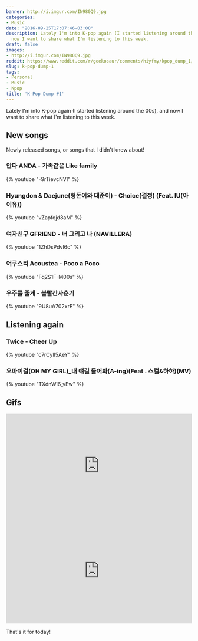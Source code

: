 ```yaml
---
banner: http://i.imgur.com/IN980Q9.jpg
categories:
- Music
date: "2016-09-25T17:07:46-03:00"
description: Lately I'm into K-pop again (I started listening around the 00s), and
  now I want to share what I'm listening to this week.
draft: false
images:
- http://i.imgur.com/IN980Q9.jpg
reddit: https://www.reddit.com/r/geekosaur/comments/hiyfmy/kpop_dump_1/
slug: k-pop-dump-1
tags:
- Personal
- Music
- Kpop
title: 'K-Pop Dump #1'
---
```


Lately I'm into K-pop again (I started listening around the 00s), and now I want to share what I'm listening to this week.

<!--more-->

## New songs

Newly released songs, or songs that I didn't knew about!

### 안다 ANDA - 가족같은 Like family

{% youtube "-9rTievcNVI" %}

### Hyungdon & Daejune(형돈이와 대준이) - Choice(결정) (Feat. IU(아이유))

{% youtube "vZapfqjd8aM" %}

### 여자친구 GFRIEND - 너 그리고 나 (NAVILLERA)

{% youtube "1ZhDsPdvl6c" %}

### 어쿠스티 Acoustea - Poco a Poco

{% youtube "Fq2S1F-M00s" %}


### 우주를 줄게 - 볼빨간사춘기

{% youtube "9U8uA702xrE" %}

## Listening again

### Twice - Cheer Up

{% youtube "c7rCyll5AeY" %}

### 오마이걸(OH MY GIRL)_내 얘길 들어봐(A-ing)(Feat . 스컬&하하)(MV)

{% youtube "TXdnWI6_vEw" %}

## Gifs

<div style='position:relative;padding-bottom:56%'><iframe src='https://gfycat.com/ifr/GlisteningDeterminedAmericanbadger' frameborder='0' scrolling='no' width='100%' height='100%' style='position:absolute;top:0;left:0;' allowfullscreen></iframe></div>

<div style='position:relative;padding-bottom:57%'><iframe src='https://gfycat.com/ifr/WideeyedPolishedAlpinegoat' frameborder='0' scrolling='no' width='100%' height='100%' style='position:absolute;top:0;left:0;' allowfullscreen></iframe></div>

That's it for today!
